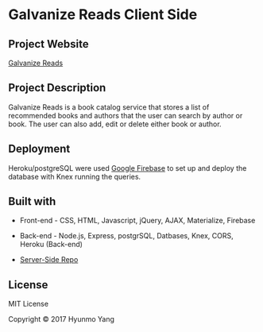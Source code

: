 # Galvanize Reads Client Side

## Project Website

[Galvanize Reads](https://galvanize-reads-ec524.firebaseapp.com/)

## Project Description

Galvanize Reads is a book catalog service that stores a list of recommended books and authors that the user can search by author or book. The user can also add, edit or delete either book or author.

## Deployment

Heroku/postgreSQL were used [Google Firebase](https://firebase.google.com/) to set up and deploy the database with Knex running the queries.

## Built with

* Front-end - CSS, HTML, Javascript, jQuery, AJAX, Materialize, Firebase

* Back-end - Node.js, Express, postgrSQL, Datbases, Knex, CORS, Heroku (Back-end)

* [Server-Side Repo](https://github.com/yhmgood0130/galvanize-reads-server-side)


## License

MIT License

Copyright © 2017 Hyunmo Yang
